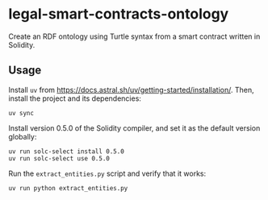 # legal-smart-contracts-ontology

Create an RDF ontology using Turtle syntax from a smart contract written in
Solidity.

## Usage

Install `uv` from https://docs.astral.sh/uv/getting-started/installation/. Then,
install the project and its dependencies:

```
uv sync
```

Install version 0.5.0 of the Solidity compiler, and set it as the default
version globally:

```
uv run solc-select install 0.5.0
uv run solc-select use 0.5.0
```

Run the `extract_entities.py` script and verify that it works:

```
uv run python extract_entities.py
```
